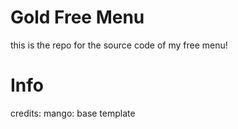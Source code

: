 # Gold Free Menu
this is the repo for the source code of my free menu!

# Info
credits: 
mango: base template
